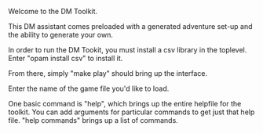 Welcome to the DM Toolkit.

This DM assistant comes preloaded with a generated adventure
set-up and the ability to generate your own.

In order to run the DM Tookit, you must install a csv library in the toplevel. Enter "opam install csv" to install it.

From there, simply "make play" should bring up the interface.

Enter the name of the game file you'd like to load.

One basic command is "help", which brings up the entire helpfile for the toolkit. You can add arguments for particular commands to get just that help file. "help commands" brings up a list of commands. 
